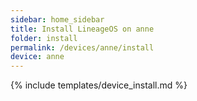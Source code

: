 ```yaml
---
sidebar: home_sidebar
title: Install LineageOS on anne
folder: install
permalink: /devices/anne/install
device: anne
---
```

{% include templates/device_install.md %}
